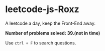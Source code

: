 # leetcode-js-Roxz
A leetcode a day, keep the Front-End away.

**Number of problems solved: 39.(not in time)**

Use `ctrl + F` to search questions.

